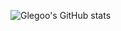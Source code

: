 ![Glegoo's GitHub stats](https://github-readme-stats.vercel.app/api?username=glegoo&bg_color=30,3dcbfd,950fc7&title_color=fff&text_color=fff&count_private=true)
